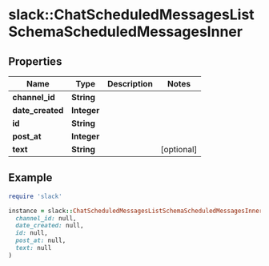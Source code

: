 # slack::ChatScheduledMessagesListSchemaScheduledMessagesInner

## Properties

| Name | Type | Description | Notes |
| ---- | ---- | ----------- | ----- |
| **channel_id** | **String** |  |  |
| **date_created** | **Integer** |  |  |
| **id** | **String** |  |  |
| **post_at** | **Integer** |  |  |
| **text** | **String** |  | [optional] |

## Example

```ruby
require 'slack'

instance = slack::ChatScheduledMessagesListSchemaScheduledMessagesInner.new(
  channel_id: null,
  date_created: null,
  id: null,
  post_at: null,
  text: null
)
```

